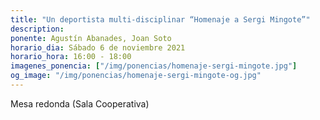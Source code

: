 ```yaml
---
title: "Un deportista multi-disciplinar “Homenaje a Sergi Mingote”"
description:
ponente: Agustín Abanades, Joan Soto
horario_dia: Sábado 6 de noviembre 2021
horario_hora: 16:00 - 18:00
imagenes_ponencia: ["/img/ponencias/homenaje-sergi-mingote.jpg"]
og_image: "/img/ponencias/homenaje-sergi-mingote-og.jpg"
---
```


Mesa redonda (Sala Cooperativa)
